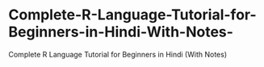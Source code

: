 # Complete-R-Language-Tutorial-for-Beginners-in-Hindi-With-Notes-
Complete R Language Tutorial for Beginners in Hindi (With Notes)
